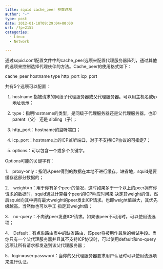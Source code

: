 ```yaml
---
title: squid cache_peer 参数详解
author: "-"
type: post
date: 2012-01-18T09:29:04+00:00
url: /?p=2155
categories:
  - Linux
  - Network

---
```

通过squid.conf配置文件中的cache_peer选项来配置代理服务器阵列，通过其他的选项来控制选择代理伙伴的方法。Cache_peer的使用格式如下：
  
cache_peer hostname type http_port icp_port
  
共有5个选项可以配置：
  
1. hostname:指被请求的同级子代理服务器或父代理服务器。可以用主机名或ip地址表示；
  
2. type：指明hostname的类型，是同级子代理服务器还是父代理服务器，也即parent（父） 还是 sibling（子）；
  
3. http_port：hostname的监听端口；
  
4. icp_port：hostname上的ICP监听端口，对于不支持ICP协议的可指定7；
  
5. options：可以包含一个或多个关键字。
  
Options可能的关键字有：
  
1． proxy-only：指明从peer得到的数据在本地不进行缓存，缺省地，squid是要缓存这部分数据的；
  
2． weight=n：用于你有多个peer的情况，这时如果多于一个以上的peer拥有你请求的数据时，squid通过计算每个peer的ICP响应时间来 决定其weight的值，然后squid向其中拥有最大weight的peer发出ICP请求。也即weight值越大，其优先级越高。当然你也可以手工 指定其weight值；
  
3． no-query：不向该peer发送ICP请求。如果该peer不可用时，可以使用该选项；
  
4． Default：有点象路由表中的缺省路由，该peer将被用作最后的尝试手段。当你只有一个父代理服务器并且其不支持ICP协议时，可以使用default和no-query选项让所有请求都发送到该父代理服务器；
  
5．login=user:password：当你的父代理服务器要求用户认证时可以使用该选项来进行认证。